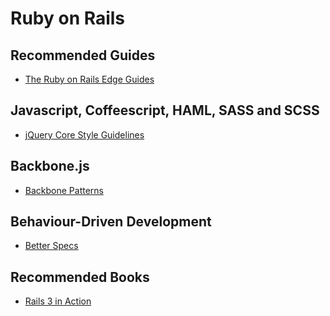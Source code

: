 # Ruby on Rails

## Recommended Guides

* <a href="http://edgeguides.rubyonrails.org" target="_blank">The Ruby on Rails Edge Guides</a>


## Javascript, Coffeescript, HAML, SASS and SCSS

* <a href="http://docs.jquery.com/JQuery_Core_Style_Guidelines">jQuery Core Style Guidelines</a>


## Backbone.js

* <a href="https://github.com/rstacruz/backbone-patterns">Backbone Patterns</a>


## Behaviour-Driven Development

* <a href="http://betterspecs.org/">Better Specs</a>


## Recommended Books

* <a href="http://www.manning.com/katz" target="_blank">Rails 3 in Action</a>

